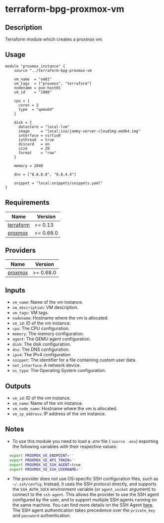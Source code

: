# terraform-bpg-proxmox-vm

## Description

Terraform module which creates a proxmox vm.

## Usage

```hcl
module "proxmox_instance" {
    source "../terraform-bpg-proxmox-vm

    vm_name  = "vm01"
    vm_tags  = ["proxmox", "terraform"]
    nodename = pve-host01
    vm_id    = "1000"
    
    cpu = {
      cores = 2
      type  = "qemu64"
    }

    disk = {
      datastore = "local-lvm"
      image     = "local:iso/jammy-server-cloudimg-amd64.img"
      interface = virtio0
      iothread  = true
      discard   = on
      size      = 20
      format    = "raw"
    }

    memory = 2048

    dns = ["8.8.8.8", "8.8.4.4"]

    snippet = "local:snippets/snippets.yaml"
}
```

## Requirements

| Name | Version |
|------|---------|
| <a name="requirement_terraform"></a> [terraform](#requirement\_terraform) | >= 0.13 |
| <a name="requirement_bpg/proxmox"></a> [proxmox](#requirement\_bpg/proxmox) | >= 0.68.0 |

## Providers

| Name | Version |
|------|---------|
| <a name="provider_aws"></a> [proxmox](#provider\_bpg/proxmox) | >= 0.68.0 |

## Inputs

- `vm_name`: Name of the vm instance.
- `vm_description`: VM description.
- `vm_tags`: VM tags.
- `nodename`: Hostname where the vm is allocated.
- `vm_id`: ID of the vm instance.
- `cpu`: The CPU configuration.
- `memory`: The memory configuration.
- `agent`: The QEMU agent configuration.
- `disk`: The disk configuration.
- `dns`: The DNS configuration.
- `ipv4`: The IPv4 configuration
- `snippet`: The identifier for a file containing custom user data.
- `net_interface`: A network device.
- `os_type`: The Operating System configuration.

## Outputs

- `vm_id`: ID of the vm instance.
- `vm_name`: Name of the vm instance.
- `vm_node_name`: Hostname where the vm is allocated.
- `vm_ip_address`: IP address of the vm instance.

## Notes

- To use this module you need to load a *.env* file ( `source .env`) exporting the following variables with their respective values:

```bash
  export PROXMOX_VE_ENDPOINT=''
  export PROXMOX_VE_API_TOKEN=''
  export PROXMOX_VE_SSH_AGENT=true
  export PROXMOX_VE_SSH_USERNAME=''
```

- The provider does not use OS-specific SSH configuration files, such as `~/.ssh/config`. Instead, it uses the SSH protocol directly, and supports the `SSH_AUTH_SOCK` environment variable (or `agent_socket` argument) to connect to the `ssh-agent`. This allows the provider to use the SSH agent configured by the user, and to support multiple SSH agents running on the same machine. You can find more details on the SSH Agent [here](https://www.digitalocean.com/community/tutorials/ssh-essentials-working-with-ssh-servers-clients-and-keys#adding-your-ssh-keys-to-an-ssh-agent-to-avoid-typing-the-passphrase). The SSH agent authentication takes precedence over the `private_key` and `password` authentication.
